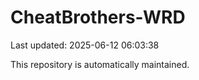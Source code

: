 # CheatBrothers-WRD

Last updated: 2025-06-12 06:03:38

This repository is automatically maintained.

